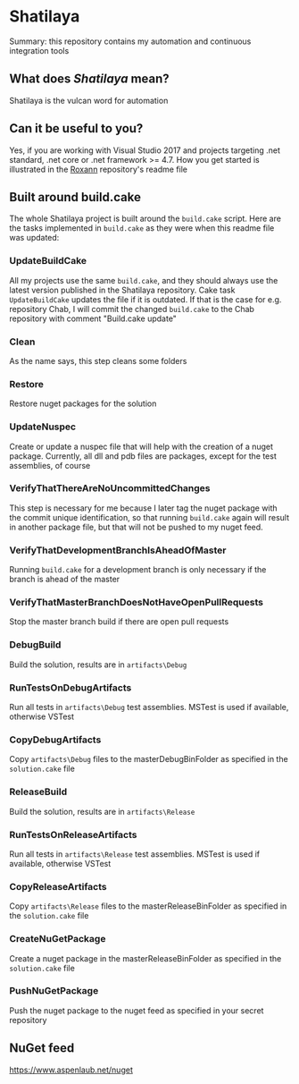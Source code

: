 # Shatilaya

Summary: this repository contains my automation and continuous integration tools

## What does *Shatilaya* mean?

Shatilaya is the vulcan word for automation

## Can it be useful to you?

Yes, if you are working with Visual Studio 2017 and projects targeting .net standard, .net core or .net framework >= 4.7. How you get started is illustrated in the [Roxann](https://github.com/aspenlaub/Roxann) repository's readme file

## Built around build.cake

The whole Shatilaya project is built around the ```build.cake``` script. Here are the tasks implemented in ```build.cake``` as they were when this readme file was updated:

### UpdateBuildCake
All my projects use the same ```build.cake```, and they should always use the latest version published in the Shatilaya repository. Cake task ```UpdateBuildCake``` updates the file if it is outdated. If that is the case for e.g. repository Chab, I will commit the changed  ```build.cake``` to the Chab repository with comment "Build.cake update"

### Clean
As the name says, this step cleans some folders

### Restore
Restore nuget packages for the solution

### UpdateNuspec
Create or update a nuspec file that will help with the creation of a nuget package. Currently, all dll and pdb files are packages, except for the test assemblies, of course

### VerifyThatThereAreNoUncommittedChanges
This step is necessary for me because I later tag the nuget package with the commit unique identification, so that running ```build.cake``` again will result in another package file, but that will not be pushed to my nuget feed.

### VerifyThatDevelopmentBranchIsAheadOfMaster
Running ```build.cake``` for a development branch is only necessary if the branch is ahead of the master

### VerifyThatMasterBranchDoesNotHaveOpenPullRequests
Stop the master branch build if there are open pull requests

### DebugBuild
Build the solution, results are in ```artifacts\Debug```

### RunTestsOnDebugArtifacts
Run all tests in ```artifacts\Debug``` test assemblies. MSTest is used if available, otherwise VSTest

### CopyDebugArtifacts
Copy ```artifacts\Debug``` files to the masterDebugBinFolder as specified in the ```solution.cake``` file

### ReleaseBuild
Build the solution, results are in ```artifacts\Release```

### RunTestsOnReleaseArtifacts
Run all tests in ```artifacts\Release``` test assemblies. MSTest is used if available, otherwise VSTest

### CopyReleaseArtifacts
Copy ```artifacts\Release``` files to the masterReleaseBinFolder as specified in the ```solution.cake``` file

### CreateNuGetPackage
Create a nuget package in the masterReleaseBinFolder as specified in the ```solution.cake``` file

### PushNuGetPackage
Push the nuget package to the nuget feed as specified in your secret repository

## NuGet feed

https://www.aspenlaub.net/nuget
